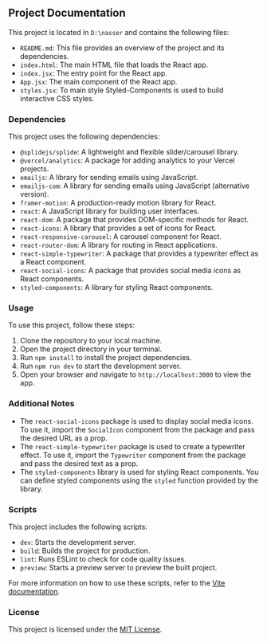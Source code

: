 ## Project Documentation

This project is located in `D:\nasser` and contains the following files:

- `README.md`: This file provides an overview of the project and its dependencies.
- `index.html`: The main HTML file that loads the React app.
- `index.jsx`: The entry point for the React app.
- `App.jsx`: The main component of the React app.
- `styles.jsx`: To main style Styled-Components is used to build interactive CSS styles.

### Dependencies

This project uses the following dependencies:

- `@splidejs/splide`: A lightweight and flexible slider/carousel library.
- `@vercel/analytics`: A package for adding analytics to your Vercel projects.
- `emailjs`: A library for sending emails using JavaScript.
- `emailjs-com`: A library for sending emails using JavaScript (alternative version).
- `framer-motion`: A production-ready motion library for React.
- `react`: A JavaScript library for building user interfaces.
- `react-dom`: A package that provides DOM-specific methods for React.
- `react-icons`: A library that provides a set of icons for React.
- `react-responsive-carousel`: A carousel component for React.
- `react-router-dom`: A library for routing in React applications.
- `react-simple-typewriter`: A package that provides a typewriter effect as a React component.
- `react-social-icons`: A package that provides social media icons as React components.
- `styled-components`: A library for styling React components.

### Usage

To use this project, follow these steps:

1. Clone the repository to your local machine.
2. Open the project directory in your terminal.
3. Run `npm install` to install the project dependencies.
4. Run `npm run dev` to start the development server.
5. Open your browser and navigate to `http://localhost:3000` to view the app.

### Additional Notes

- The `react-social-icons` package is used to display social media icons. To use it, import the `SocialIcon` component from the package and pass the desired URL as a prop.
- The `react-simple-typewriter` package is used to create a typewriter effect. To use it, import the `Typewriter` component from the package and pass the desired text as a prop.
- The `styled-components` library is used for styling React components. You can define styled components using the `styled` function provided by the library.

### Scripts

This project includes the following scripts:

- `dev`: Starts the development server.
- `build`: Builds the project for production.
- `lint`: Runs ESLint to check for code quality issues.
- `preview`: Starts a preview server to preview the built project.

For more information on how to use these scripts, refer to the [Vite documentation](https://vitejs.dev/).

### License

This project is licensed under the [MIT License](LICENSE).
